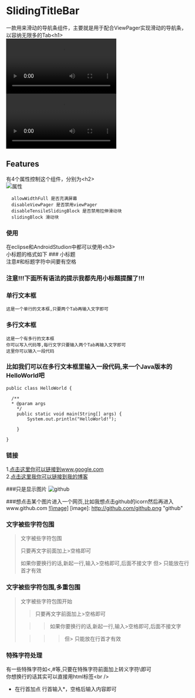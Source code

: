 
SlidingTitleBar
===================================
  一款用来滑动的导航条组件，主要就是用于配合ViewPager实现滑动的导航条，以容纳无限多的Tab\<h1\><br />
 ![属性](https://github.com/heavenxue/SlidingTitleBar/tree/master/docs/device-2016-03-10-154106.mp4 "属性")
 ![](https://github.com/heavenxue/SlidingTitleBar/tree/master/docs/device-2016-03-10-154106.mp4)

Features
-----------------------------------
  有4个属性控制这个组件，分别为\<h2\><br />
  ![属性](https://github.com/heavenxue/SlidingTitleBar/tree/master/docs/attr.png "属性")

      allowWidthFull 是否充满屏幕
      disableViewPager 是否禁用viewPager
      disableTensileSlidingBlock 是否禁用拉伸滑动块
      slidingBlock 滑动块
  
### 使用
  在eclipse和AndroidStudion中都可以使用\<h3\><br />
  小标题的格式如下 ### 小标题<br />
  注意#和标题字符中间要有空格

### 注意!!!下面所有语法的提示我都先用小标题提醒了!!! 

### 单行文本框
    这是一个单行的文本框,只要两个Tab再输入文字即可
        
### 多行文本框  
    这是一个有多行的文本框
    你可以写入代码等,每行文字只要输入两个Tab再输入文字即可
    这里你可以输入一段代码

### 比如我们可以在多行文本框里输入一段代码,来一个Java版本的HelloWorld吧
    public class HelloWorld {

      /**
      * @param args
	    */
	    public static void main(String[] args) {
		    System.out.println("HelloWorld!");

	    }

    }
### 链接
1.[点击这里你可以链接到www.google.com](http://www.google.com)<br />
2.[点击这里我你可以链接到我的博客](http://guoyunsky.iteye.com)<br />

###只是显示图片
![github](https://github.com/heavenxue/SlidingTitleBar/tree/master/docs/attr.png "github")

###想点击某个图片进入一个网页,比如我想点击github的icorn然后再进入www.github.com
[![image]](http://www.github.com/)
[image]: http://github.com/github.png "github"

### 文字被些字符包围
> 文字被些字符包围
>
> 只要再文字前面加上>空格即可
>
> 如果你要换行的话,新起一行,输入>空格即可,后面不接文字
> 但> 只能放在行首才有效

### 文字被些字符包围,多重包围
> 文字被些字符包围开始
>
> > 只要再文字前面加上>空格即可
>
>  > > 如果你要换行的话,新起一行,输入>空格即可,后面不接文字
>
> > > > 但> 只能放在行首才有效

### 特殊字符处理
有一些特殊字符如<,#等,只要在特殊字符前面加上转义字符\即可<br />
你想换行的话其实可以直接用html标签\<br /\>



* 在行首加点
行首输入*，空格后输入内容即可
    
